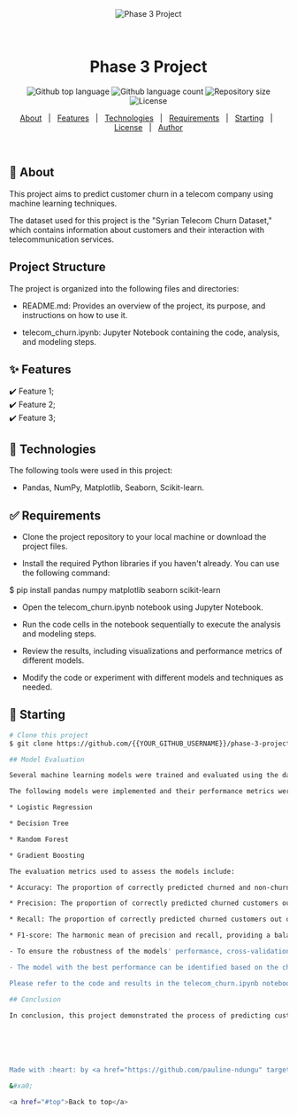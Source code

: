 <div align="center" id="top"> 
  <img src="./.github/app.gif" alt="Phase 3 Project" />

  &#xa0;


</div>

<h1 align="center">Phase 3 Project</h1>

<p align="center">
  <img alt="Github top language" src="https://img.shields.io/github/languages/top/{{YOUR_GITHUB_USERNAME}}/phase-3-project?color=56BEB8">

  <img alt="Github language count" src="https://img.shields.io/github/languages/count/{{YOUR_GITHUB_USERNAME}}/phase-3-project?color=56BEB8">

  <img alt="Repository size" src="https://img.shields.io/github/repo-size/{{YOUR_GITHUB_USERNAME}}/phase-3-project?color=56BEB8">

  <img alt="License" src="https://img.shields.io/github/license/{{YOUR_GITHUB_USERNAME}}/phase-3-project?color=56BEB8">

  <!-- <img alt="Github issues" src="https://img.shields.io/github/issues/{{YOUR_GITHUB_USERNAME}}/phase-3-project?color=56BEB8" /> -->

  <!-- <img alt="Github forks" src="https://img.shields.io/github/forks/{{YOUR_GITHUB_USERNAME}}/phase-3-project?color=56BEB8" /> -->

  <!-- <img alt="Github stars" src="https://img.shields.io/github/stars/{{YOUR_GITHUB_USERNAME}}/phase-3-project?color=56BEB8" /> -->
</p>

<!-- Status -->

<!-- <h4 align="center"> 
	🚧  Phase 3 Project 🚀 Under construction...  🚧
</h4> 

<hr> -->

<p align="center">
  <a href="#dart-about">About</a> &#xa0; | &#xa0; 
  <a href="#sparkles-features">Features</a> &#xa0; | &#xa0;
  <a href="#rocket-technologies">Technologies</a> &#xa0; | &#xa0;
  <a href="#white_check_mark-requirements">Requirements</a> &#xa0; | &#xa0;
  <a href="#checkered_flag-starting">Starting</a> &#xa0; | &#xa0;
  <a href="#memo-license">License</a> &#xa0; | &#xa0;
  <a href="https://github.com/{{YOUR_GITHUB_USERNAME}}" target="_blank">Author</a>
</p>

<br>

## :dart: About ##


This project aims to predict customer churn in a telecom company using machine learning techniques.

The dataset used for this project is the "Syrian Telecom Churn Dataset," which contains information about customers and their interaction with telecommunication services.

## Project Structure

The project is organized into the following files and directories:

- README.md: Provides an overview of the project, its purpose, and instructions on how to use it.

- telecom_churn.ipynb: Jupyter Notebook containing the code, analysis, and modeling steps.

## :sparkles: Features ##

:heavy_check_mark: Feature 1;\
:heavy_check_mark: Feature 2;\
:heavy_check_mark: Feature 3;

## :rocket: Technologies ##

The following tools were used in this project:

- Pandas, NumPy, Matplotlib, Seaborn, Scikit-learn.

## :white_check_mark: Requirements ##

- Clone the project repository to your local machine or download the project files.

- Install the required Python libraries if you haven't already. You can use the following command:


$ pip install pandas numpy matplotlib seaborn scikit-learn

- Open the telecom_churn.ipynb notebook using Jupyter Notebook.

- Run the code cells in the notebook sequentially to execute the analysis and modeling steps.

- Review the results, including visualizations and performance metrics of different models.

- Modify the code or experiment with different models and techniques as needed.

## :checkered_flag: Starting ##

```bash
# Clone this project
$ git clone https://github.com/{{YOUR_GITHUB_USERNAME}}/phase-3-project

## Model Evaluation

Several machine learning models were trained and evaluated using the dataset to predict customer churn.

The following models were implemented and their performance metrics were measured:

* Logistic Regression

* Decision Tree

* Random Forest

* Gradient Boosting

The evaluation metrics used to assess the models include:

* Accuracy: The proportion of correctly predicted churned and non-churned customers.

* Precision: The proportion of correctly predicted churned customers out of all predicted churned customers.

* Recall: The proportion of correctly predicted churned customers out of all actual churned customers.

* F1-score: The harmonic mean of precision and recall, providing a balanced measure between the two.

- To ensure the robustness of the models' performance, cross-validation was performed. The dataset was divided into multiple folds, and each model was trained and evaluated multiple times, with different folds used for training and testing. This helps to assess the generalization capability of the models.

- The model with the best performance can be identified based on the chosen evaluation metric and the mean score obtained from cross-validation.

Please refer to the code and results in the telecom_churn.ipynb notebook for detailed information on each model's performance and cross-validation scores

## Conclusion

In conclusion, this project demonstrated the process of predicting customer churn in a telecom company using machine learning techniques. By analyzing the Telecom Churn Dataset and training different models, it was possible to assess the performance of each model using evaluation metrics such as accuracy, precision, recall, and F1-score. Additionally, cross-validation was performed to validate the models' performance and ensure their generalization capability.






Made with :heart: by <a href="https://github.com/pauline-ndungu" target="_blank">{{Pauline Ndung'u}}</a>

&#xa0;

<a href="#top">Back to top</a>

